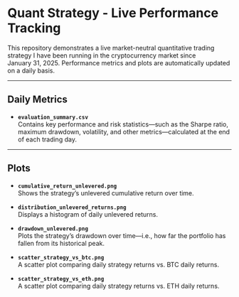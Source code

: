 # Quant Strategy - Live Performance Tracking

This repository demonstrates a live market-neutral quantitative trading strategy I have been running in the cryptocurrency market since January 31, 2025. Performance metrics and plots are automatically updated on a daily basis.

---

## Daily Metrics

- **`evaluation_summary.csv`**  
  Contains key performance and risk statistics—such as the Sharpe ratio, maximum drawdown, volatility, and other metrics—calculated at the end of each trading day.

---

## Plots

- **`cumulative_return_unlevered.png`**  
  Shows the strategy’s unlevered cumulative return over time.

- **`distribution_unlevered_returns.png`**  
  Displays a histogram of daily unlevered returns.

- **`drawdown_unlevered.png`**  
  Plots the strategy’s drawdown over time—i.e., how far the portfolio has fallen from its historical peak.

- **`scatter_strategy_vs_btc.png`**  
  A scatter plot comparing daily strategy returns vs. BTC daily returns.

- **`scatter_strategy_vs_eth.png`**  
  A scatter plot comparing daily strategy returns vs. ETH daily returns.
